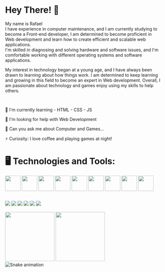 <h1>Hey There! 👋</h1>
<p>My name is Rafael <br>
I have experience in computer maintenance, and I am currently studying to become a Front-end developer,  I am determined to become proficient in Web development and learn how to create efficient and scalable web applications.<br>
I'm skilled in diagnosing and solving hardware and software issues, and I'm comfortable working with different operating systems and software applications.<br>
    
My interest in technology began at a young age, and I have always been drawn to learning about how things work.
I am determined to keep learning and growing in this field to become an expert in Web development.
Overall, I am passionate about technology and games enjoy using my skills to help others.</p>
<br>


 🌱 I'm currently learning - HTML - CSS - JS
    
 🤔 I'm looking for help with Web Development
    
 💬 Can you ask me about Computer and Games...
    
 ⚡ Curiosity: I love coffee and playing games at night!
       

  
<div>
<h1>🖥️ Technologies and Tools:</h1>
<img height="50em" src="https://cdn.jsdelivr.net/gh/devicons/devicon/icons/html5/html5-original-wordmark.svg" />
<img height="50em" src="https://cdn.jsdelivr.net/gh/devicons/devicon/icons/css3/css3-original-wordmark.svg" />
<img height="50em" src="https://cdn.jsdelivr.net/gh/devicons/devicon/icons/javascript/javascript-original.svg" />
<img height="50em" src="https://cdn.jsdelivr.net/gh/devicons/devicon/icons/github/github-original.svg"/>
<img height="50em" src="https://cdn.jsdelivr.net/gh/devicons/devicon/icons/git/git-original.svg" />
<img height="50em" src="https://cdn.jsdelivr.net/gh/devicons/devicon/icons/vscode/vscode-original-wordmark.svg" />  
<img height="50em" src="https://cdn.jsdelivr.net/gh/devicons/devicon/icons/lua/lua-original-wordmark.svg" />
<img height="50em" src="https://avatars.githubusercontent.com/u/123869?s=200&v=4" />
<img height="50em" src="https://avatars.githubusercontent.com/u/25160833?s=200&v=4)" />
</div>
  
<div>
 <img src"https://github-readme-activity-graph.cyclic.app/graph?username=RafaeL-Malaquias&bg_color=000000&color=a1a1a1&line=0091ff&point=ff00d0&area"/>
  
</div>
  
  ##
  
<div>
  <a href="#" target="_blank"><img src="https://img.shields.io/badge/YouTube-FF0000?style=for-the-badge&logo=youtube&logoColor=white" target="_blank"></a>
  <a href="https://www.instagram.com/rafaelmalaquias98/" target="_blank"><img src="https://img.shields.io/badge/-Instagram-%23E4405F?style=for-the-badge&logo=instagram&logoColor=white" target="_blank"></a>
  <a href="#" target="_blank"><img src="https://img.shields.io/badge/Twitch-9146FF?style=for-the-badge&logo=twitch&logoColor=white" target="_blank"></a>
  <a href="#" target="_blank"><img src="https://img.shields.io/badge/Discord-7289DA?style=for-the-badge&logo=discord&logoColor=white" target="_blank"></a> 
  <a href="#"><img src="https://img.shields.io/badge/-Gmail-%23333?style=for-the-badge&logo=gmail&logoColor=white" target="_blank"></a>
  <a href="https://www.linkedin.com/in/rafael-malaquias-0a0854217/" target="_blank"><img src="https://img.shields.io/badge/-LinkedIn-%230077B5?style=for-the-badge&logo=linkedin&logoColor=white" target="_blank"></a><br>
</div>
<br>
<div align="start">
 <img height="160em" src="https://github-readme-stats.vercel.app/api?username=RafaeL-Malaquias&show_icons=true&theme=tokyonight&include_all_commits=true" />
 <img height="160em" src="https://github-readme-stats.vercel.app/api/top-langs/?username=RafaeL-Malaquias&layout=compact&langs_count=10&theme=tokyonight&count_private=true"    />
 
<br>

<img src="https://profile-readme-generator.com/assets/snake.svg" alt="Snake animation">
</div>
      
      
      

